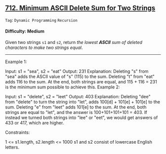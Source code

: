## [712. Minimum ASCII Delete Sum for Two Strings](https://leetcode.com/problems/minimum-ascii-delete-sum-for-two-strings/)

```Tag```: ```Dynamic Programming``` ```Recursion```

#### Difficulty: Medium

Given two strings ```s1``` and ```s2```, return _the lowest __ASCII__ sum of deleted characters to make two strings equal_.

---

Example 1:

Input: s1 = "sea", s2 = "eat"
Output: 231
Explanation: Deleting "s" from "sea" adds the ASCII value of "s" (115) to the sum.
Deleting "t" from "eat" adds 116 to the sum.
At the end, both strings are equal, and 115 + 116 = 231 is the minimum sum possible to achieve this.
Example 2:

Input: s1 = "delete", s2 = "leet"
Output: 403
Explanation: Deleting "dee" from "delete" to turn the string into "let",
adds 100[d] + 101[e] + 101[e] to the sum.
Deleting "e" from "leet" adds 101[e] to the sum.
At the end, both strings are equal to "let", and the answer is 100+101+101+101 = 403.
If instead we turned both strings into "lee" or "eet", we would get answers of 433 or 417, which are higher.
 

Constraints:

1 <= s1.length, s2.length <= 1000
s1 and s2 consist of lowercase English letters.
